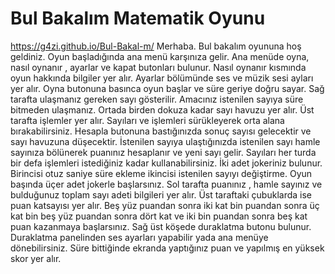 # Bul Bakalım Matematik Oyunu
 https://g4zi.github.io/Bul-Bakal-m/
Merhaba. Bul bakalım oyununa hoş geldiniz.
Oyun başladığında ana menü karşınıza gelir. Ana menüde oyna, nasıl oynanır , ayarlar ve kapat butonları bulunur. 
Nasıl oynanır kısmında oyun hakkında bilgiler yer alır.
Ayarlar bölümünde ses ve müzik sesi ayları yer alır.
Oyna butonuna basınca oyun başlar ve süre geriye doğru sayar.
Sağ tarafta ulaşmanız gereken sayı gösterilir.
Amacınız istenilen sayıya süre bitmeden ulaşmanız.
Ortada birden dokuza kadar sayı havuzu yer alır.
Üst tarafta işlemler yer alır.
Sayıları ve işlemleri sürükleyerek orta alana bırakabilirsiniz.
Hesapla butonuna bastığınızda sonuç sayısı gelecektir ve sayı havuzuna düşecektir.
İstenilen sayıya ulaştığınızda istenilen sayı hamle sayınıza bölünerek puanınız hesaplanır ve yeni sayı gelir.
Sayıları her turda bir defa işlemleri istediğiniz kadar kullanabilirsiniz.
İki adet jokeriniz bulunur. Birincisi otuz saniye süre ekleme ikincisi istenilen sayıyı değiştirme. Oyun başında üçer adet jokerle başlarsınız.
Sol tarafta puanınız , hamle sayınız ve bulduğunuz toplam sayı adeti bilgileri yer alır. 
Üst taraftaki çubuklarda ise puan katsayısı yer alır. Beş yüz puandan sonra iki kat bin puandan sonra üç kat bin beş yüz puandan sonra dört kat ve iki bin puandan sonra beş kat puan kazanmaya başlarsınız.
Sağ üst köşede duraklatma butonu bulunur. 
Duraklatma panelinden ses ayarları yapabilir yada ana menüye dönebilirsiniz.
Süre bittiğinde ekranda yaptığınız puan ve yapılmış en yüksek skor yer alır.
